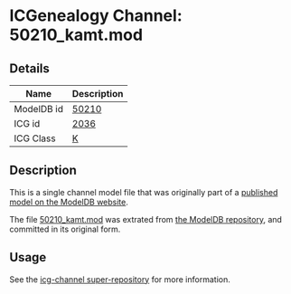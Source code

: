 # ICGenealogy Channel: 50210\_kamt.mod

## Details

Name | Description
---- | -----------
ModelDB id | [50210](http://senselab.med.yale.edu/ModelDB/ShowModel.cshtml?model=50210)
ICG id | [2036](http://icg.neurotheory.ox.ac.uk/channels/1/2036)
ICG Class | [K](http://icg.neurotheory.ox.ac.uk/channels/1)

## Description

This is a single channel model file that was originally part of a [published model on the ModelDB website](http://senselab.med.yale.edu/mModelDB/ShowModel.cshtml?model=50210).

The file [50210\_kamt.mod](50210_kamt.mod) was extrated from [the ModelDB repository](http://senselab.med.yale.edu/ModelDB/ShowModel.cshtml?model=50210), and committed in its original form.

## Usage

See the [icg-channel super-repository](https://github.com/icgenealogy/icg-channels) for more information.